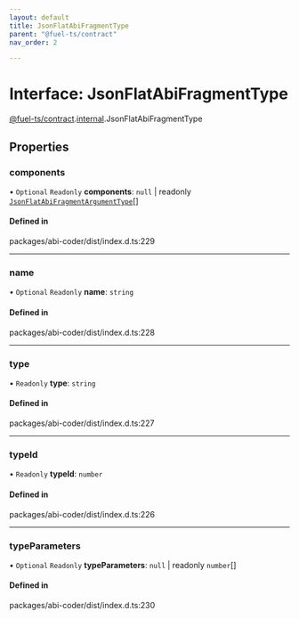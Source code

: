 ```yaml
---
layout: default
title: JsonFlatAbiFragmentType
parent: "@fuel-ts/contract"
nav_order: 2

---
```


# Interface: JsonFlatAbiFragmentType

[@fuel-ts/contract](../index.md).[internal](../namespaces/internal.md).JsonFlatAbiFragmentType

## Properties

### components

• `Optional` `Readonly` **components**: ``null`` \| readonly [`JsonFlatAbiFragmentArgumentType`](internal-JsonFlatAbiFragmentArgumentType.md)[]

#### Defined in

packages/abi-coder/dist/index.d.ts:229

___

### name

• `Optional` `Readonly` **name**: `string`

#### Defined in

packages/abi-coder/dist/index.d.ts:228

___

### type

• `Readonly` **type**: `string`

#### Defined in

packages/abi-coder/dist/index.d.ts:227

___

### typeId

• `Readonly` **typeId**: `number`

#### Defined in

packages/abi-coder/dist/index.d.ts:226

___

### typeParameters

• `Optional` `Readonly` **typeParameters**: ``null`` \| readonly `number`[]

#### Defined in

packages/abi-coder/dist/index.d.ts:230
